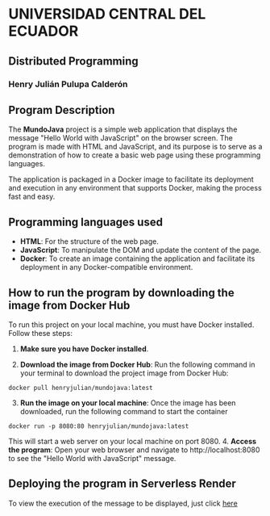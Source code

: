 # UNIVERSIDAD CENTRAL DEL ECUADOR
## Distributed Programming
### Henry Julián Pulupa Calderón

## Program Description
The **MundoJava** project is a simple web application that displays the message "Hello World with JavaScript" on the browser screen. The program is made with HTML and JavaScript, and its purpose is to serve as a demonstration of how to create a basic web page using these programming languages.

The application is packaged in a Docker image to facilitate its deployment and execution in any environment that supports Docker, making the process fast and easy.

## Programming languages ​​used
- **HTML**: For the structure of the web page.
- **JavaScript**: To manipulate the DOM and update the content of the page.
- **Docker**: To create an image containing the application and facilitate its deployment in any Docker-compatible environment.

## How to run the program by downloading the image from Docker Hub
To run this project on your local machine, you must have Docker installed. Follow these steps:

1. **Make sure you have Docker installed**.

2. **Download the image from Docker Hub**:
Run the following command in your terminal to download the project image from Docker Hub:
```
docker pull henryjulian/mundojava:latest
```
3. **Run the image on your local machine**:
Once the image has been downloaded, run the following command to start the container
```
docker run -p 8080:80 henryjulian/mundojava:latest
```
This will start a web server on your local machine on port 8080.
4. **Access the program**:
Open your web browser and navigate to http://localhost:8080 to see the "Hello World with JavaScript" message.

## Deploying the program in Serverless Render
To view the execution of the message to be displayed, just click [here](https://mundojava.onrender.com)
